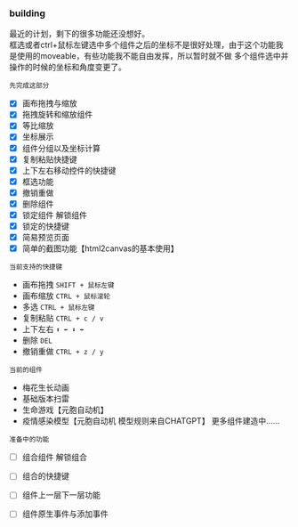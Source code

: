 ### building
最近的计划，剩下的很多功能还没想好。    
框选或者ctrl+鼠标左键选中多个组件之后的坐标不是很好处理，由于这个功能我是使用的moveable，有些功能我不能自由发挥，所以暂时就不做
多个组件选中并操作的时候的坐标和角度变更了。  

`先完成这部分`
- [x] 画布拖拽与缩放
- [x] 拖拽旋转和缩放组件
- [x] 等比缩放
- [x] 坐标展示  
- [x] 组件分组以及坐标计算
- [x] 复制粘贴快捷键
- [x] 上下左右移动控件的快捷键
- [x] 框选功能
- [x] 撤销重做
- [x] 删除组件  
- [x] 锁定组件 解锁组件
- [x] 锁定的快捷键
- [x] 简易预览页面 
- [x] 简单的截图功能【html2canvas的基本使用】

`当前支持的快捷键`
- 画布拖拽 `SHIFT + 鼠标左键`   
- 画布缩放 `CTRL + 鼠标滚轮`
- 多选    `CTRL + 鼠标左键`
- 复制粘贴 `CTRL + c / v`
- 上下左右 `⬆️ ⬅️ ⬇️ ➡️`  
- 删除    `DEL`  
- 撤销重做 `CTRL + z / y`

`当前的组件`
- 梅花生长动画
- 基础版本扫雷
- 生命游戏【元胞自动机】
- 疫情感染模型【元胞自动机 模型规则来自CHATGPT】
更多组件建造中......

`准备中的功能`
- [ ] 组合组件 解锁组合
- [ ] 组合的快捷键
- [ ] 组件上一层下一层功能
- [ ] 组件原生事件与添加事件


